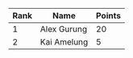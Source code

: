 | Rank | Name        | Points |
| ---- | ----------- | ------ |
| 1    | Alex Gurung | 20     |
| 2    | Kai Amelung | 5      |
